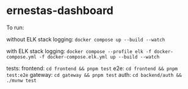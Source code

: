 # ernestas-dashboard

To run:

without ELK stack logging:
`docker compose up --build --watch`

with ELK stack logging:
`docker compose --profile elk -f docker-compose.yml -f docker-compose.elk.yml up --build --watch`

tests:
frontend: `cd frontend && pnpm test`
e2e: `cd frontend && pnpm test:e2e`
gateway: `cd gateway && pnpm test`
auth: `cd backend/auth && ./mvnw test`

